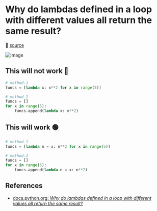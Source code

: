 # Why do lambdas defined in a loop with different values all return the same result?

🎯 [source](https://docs.python.org/3/faq/programming.html#id10)

![image](https://user-images.githubusercontent.com/10201242/129713646-e968dace-b77b-47f0-825a-a4d06650513d.png)

## This will not work 🔴

```python
# method-1
funcs = [lambda x: x**2 for x in range(5)]

# method-2
funcs = []
for x in range(5):
    funcs.append(lambda x: x**2)
```

## This will work 🟢

```python
# method-1
funcs = [lambda n = x: n**2 for x in range(5)]

# method-2
funcs = []
for x in range(5):
    funcs.append(lambda n = x: n**2)
```

## References

- [docs.python.org: *Why do lambdas defined in a loop with different values all return the same result?*][#ref-source]

[#ref-source]: https://docs.python.org/3/faq/programming.html#why-do-lambdas-defined-in-a-loop-with-different-values-all-return-the-same-result
